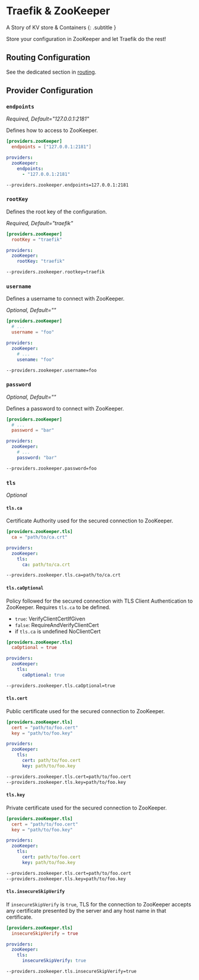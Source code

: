 # Traefik & ZooKeeper

A Story of KV store & Containers
{: .subtitle }

Store your configuration in ZooKeeper and let Traefik do the rest!

## Routing Configuration

See the dedicated section in [routing](../routing/providers/kv.md).

## Provider Configuration

### `endpoints`

_Required, Default="127.0.0.1:2181"_

Defines how to access to ZooKeeper.

```toml tab="文件 (TOML)"
[providers.zooKeeper]
  endpoints = ["127.0.0.1:2181"]
```

```yaml tab="文件 (YAML)"
providers:
  zooKeeper:
    endpoints:
      - "127.0.0.1:2181"
```

```bash tab="CLI"
--providers.zookeeper.endpoints=127.0.0.1:2181
```

### `rootKey`

Defines the root key of the configuration.

_Required, Default="traefik"_

```toml tab="文件 (TOML)"
[providers.zooKeeper]
  rootKey = "traefik"
```

```yaml tab="文件 (YAML)"
providers:
  zooKeeper:
    rootKey: "traefik"
```

```bash tab="CLI"
--providers.zookeeper.rootkey=traefik
```

### `username`

Defines a username to connect with ZooKeeper.

_Optional, Default=""_

```toml tab="文件 (TOML)"
[providers.zooKeeper]
  # ...
  username = "foo"
```

```yaml tab="文件 (YAML)"
providers:
  zooKeeper:
    # ...
    usename: "foo"
```

```bash tab="CLI"
--providers.zookeeper.username=foo
```

### `password`

_Optional, Default=""_

Defines a password to connect with ZooKeeper.

```toml tab="文件 (TOML)"
[providers.zooKeeper]
  # ...
  password = "bar"
```

```yaml tab="文件 (YAML)"
providers:
  zooKeeper:
    # ...
    password: "bar"
```

```bash tab="CLI"
--providers.zookeeper.password=foo
```

### `tls`

_Optional_

#### `tls.ca`

Certificate Authority used for the secured connection to ZooKeeper.

```toml tab="文件 (TOML)"
[providers.zooKeeper.tls]
  ca = "path/to/ca.crt"
```

```yaml tab="文件 (YAML)"
providers:
  zooKeeper:
    tls:
      ca: path/to/ca.crt
```

```bash tab="CLI"
--providers.zookeeper.tls.ca=path/to/ca.crt
```

#### `tls.caOptional`

Policy followed for the secured connection with TLS Client Authentication to ZooKeeper.
Requires `tls.ca` to be defined.

- `true`: VerifyClientCertIfGiven
- `false`: RequireAndVerifyClientCert
- if `tls.ca` is undefined NoClientCert

```toml tab="文件 (TOML)"
[providers.zooKeeper.tls]
  caOptional = true
```

```yaml tab="文件 (YAML)"
providers:
  zooKeeper:
    tls:
      caOptional: true
```

```bash tab="CLI"
--providers.zookeeper.tls.caOptional=true
```

#### `tls.cert`

Public certificate used for the secured connection to ZooKeeper.

```toml tab="文件 (TOML)"
[providers.zooKeeper.tls]
  cert = "path/to/foo.cert"
  key = "path/to/foo.key"
```

```yaml tab="文件 (YAML)"
providers:
  zooKeeper:
    tls:
      cert: path/to/foo.cert
      key: path/to/foo.key
```

```bash tab="CLI"
--providers.zookeeper.tls.cert=path/to/foo.cert
--providers.zookeeper.tls.key=path/to/foo.key
```

#### `tls.key`

Private certificate used for the secured connection to ZooKeeper.

```toml tab="文件 (TOML)"
[providers.zooKeeper.tls]
  cert = "path/to/foo.cert"
  key = "path/to/foo.key"
```

```yaml tab="文件 (YAML)"
providers:
  zooKeeper:
    tls:
      cert: path/to/foo.cert
      key: path/to/foo.key
```

```bash tab="CLI"
--providers.zookeeper.tls.cert=path/to/foo.cert
--providers.zookeeper.tls.key=path/to/foo.key
```

#### `tls.insecureSkipVerify`

If `insecureSkipVerify` is `true`, TLS for the connection to ZooKeeper accepts any certificate presented by the server and any host name in that certificate.

```toml tab="文件 (TOML)"
[providers.zooKeeper.tls]
  insecureSkipVerify = true
```

```yaml tab="文件 (YAML)"
providers:
  zooKeeper:
    tls:
      insecureSkipVerify: true
```

```bash tab="CLI"
--providers.zookeeper.tls.insecureSkipVerify=true
```
